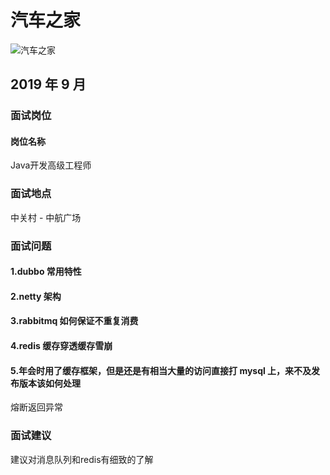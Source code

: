 # 汽车之家

![汽车之家](https://s2.ax1x.com/2020/01/07/l6DYQO.jpg)

## 2019 年 9 月
### 面试岗位
#### 岗位名称
Java开发高级工程师

### 面试地点

中关村 - 中航广场

### 面试问题

#### 1.dubbo 常用特性

#### 2.netty 架构

#### 3.rabbitmq 如何保证不重复消费

#### 4.redis 缓存穿透缓存雪崩

#### 5.年会时用了缓存框架，但是还是有相当大量的访问直接打 mysql 上，来不及发布版本该如何处理

熔断返回异常

### 面试建议
建议对消息队列和redis有细致的了解

<comment-comment/>
